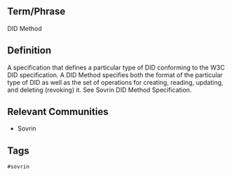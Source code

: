 ## Term/Phrase
DID Method

## Definition
A specification that defines a particular type of DID conforming to the W3C DID specification. A DID Method specifies both the format of the particular type of DID as well as the set of operations for creating, reading, updating, and deleting (revoking) it. See Sovrin DID Method Specification.

## Relevant Communities
* Sovrin

## Tags
```
#sovrin
```
